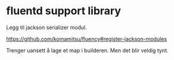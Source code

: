 # fluentd support library

Legg til jackson serializer modul. 

https://github.com/komamitsu/fluency#register-jackson-modules

Trenger uansett å lage et map i builderen. Men det blir veldig tynt.